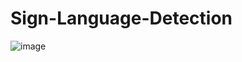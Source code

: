 # Sign-Language-Detection
![image](https://github.com/Mehak2307/Sign-Language-Detection/assets/85397799/6ed69ad4-234e-4c3a-8df0-3dec4a9362de)
